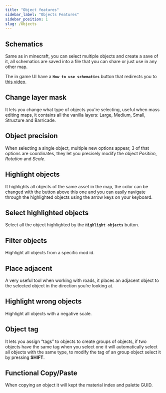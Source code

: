 ```yaml
---
title: "Object features"
sidebar_label: "Objects Features"
sidebar_position: 1
slug: /Objects
---
```


## Schematics

Same as in minecraft, you can select multiple objects and create a save of it, all schematics are saved into a file that you can share or just use in any other map.

The in game UI have a **`How to use schematics`** button that redirects you to [this video](https://www.youtube.com/watch?v=9myiTLl7Eq4).

## Change layer mask

It lets you change what type of objects you're selecting, useful when mass editing maps, it contains all the
vanilla layers: Large, Medium, Small, Structure and Barricade.

## Object precision

When selecting a single object, multiple new options appear, 3 of that options are coordinates, they let you precisely modify the object _Position_, _Rotation_ and _Scale_.

## Highlight objects

It highlights all objects of the same asset in the map, the color can be changed with the button above this one and you can easily navigate through the highlighted objects using the arrow keys on your keyboard.

## Select highlighted objects

Select all the object highlighted by the **`Highlight objects`** button.

## Filter objects

Highlight all objects from a specific mod id.

## Place adjacent

A very useful tool when working with roads, it places an adjacent object to the selected object in the direction you’re looking at.

## Highlight wrong objects

Highlight all objects with a negative scale.

## Object tag

It lets you assign “tags” to objects to create groups of objects, if two objects have the same tag when you select one it will automatically select all objects with the same type, to modify the tag of an group object select it by pressing **SHIFT**.

## Functional Copy/Paste

When copying an object it will kept the material index and palette GUID.
